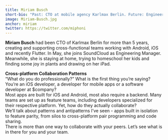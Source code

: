 ```yaml
---
title: Miriam Busch
short-bio: "Past: CTO at mobile agency Karlmax Berlin. Future: Engineering Manager at SoundCloud"
image: Miriam-Busch.jpg
anchor: miriam
twitter: https://twitter.com/miphoni
---
```


**Miriam Busch** had been CTO of Karlmax Berlin for more than 5 years, creating and supporting cross-functional teams working with Android, iOS and recently Flutter. In May, she joins SoundCloud as Engineering Manager. Meanwhile, she is staying at home, trying to homeschool her kids and finding some joy in plants and drawing on her iPad.	

**Cross-platform Collaboration Patterns**  
“What do you do professionally?” What is the first thing you’re saying? You’re an iOS developer, a developer for mobile apps or a software developer at $company?  
Most apps are built for iOS and Android, most also require a backend. Many teams are set up as feature teams, including developers specialized for their respective platform. Yet, how do they actually collaborate?  
We’ll talk about patterns and antipatterns I’ve seen - apps built in isolation to feature parity, from silos to cross-platform pair programming and code sharing.  
There is more than one way to collaborate with your peers. Let’s see what is in there for you and your team.
